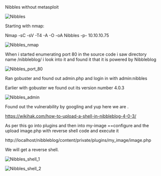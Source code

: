 Nibbles without metasploit

![Nibbles](https://user-images.githubusercontent.com/55708909/91443972-b69f0c00-e891-11ea-8542-ce1344adf0b9.png)


Starting with nmap:

Nmap -sC -sV -T4 -A -O -oA Nibbles -p- 10.10.10.75

![Nibbles_nmap](https://user-images.githubusercontent.com/55708909/91444243-172e4900-e892-11ea-9202-c1ea07dc12b4.png)

When i started enumerating port 80 in the source code i saw directory name /nibbleblog/ i look into it and found it that it is 
powered by Nibbleblog

![Nibbles_port_80](https://user-images.githubusercontent.com/55708909/91444616-a20f4380-e892-11ea-9400-25fc8c94d3cd.png)
 
Ran gobuster and found out admin.php and login in with admin:nibbles

Earlier with gobuster we found out its version number 4.0.3

![Nibbles_admin](https://user-images.githubusercontent.com/55708909/91445499-d1728000-e893-11ea-9959-9897dfeea027.png)


Found out the vulnerability by googling and yup here we are .

https://wikihak.com/how-to-upload-a-shell-in-nibbleblog-4-0-3/

As per this go into plugins and then into my-image ==configure and the upload image.php with reverse shell code and execute it

http://localhost/nibbleblog/content/private/plugins/my_image/image.php  

We will get a reverse shell.

![Nibbles_shell_1](https://user-images.githubusercontent.com/55708909/91446342-f9aeae80-e894-11ea-86fa-8c7b7c861164.png)

![Nibbles_shell_2](https://user-images.githubusercontent.com/55708909/91446334-f7e4eb00-e894-11ea-83e1-679d441e0b66.png)










